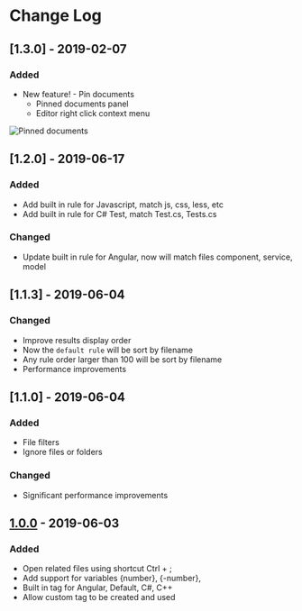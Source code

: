 # Change Log

## [1.3.0] - 2019-02-07

### Added

* New feature! - Pin documents
  * Pinned documents panel
  * Editor right click context menu

<img src="https://raw.githubusercontent.com/SmartyTomato/SmartOpen/master/resources/img/readme/readme_2.png" alt="Pinned documents">

## [1.2.0] - 2019-06-17

### Added

* Add built in rule for Javascript, match js, css, less, etc
* Add built in rule for C# Test, match Test.cs, Tests.cs

### Changed

* Update built in rule for Angular, now will match files component, service, model

## [1.1.3] - 2019-06-04

### Changed

* Improve results display order
* Now the `default rule` will be sort by filename
* Any rule order larger than 100 will be sort by filename
* Performance improvements

## [1.1.0] - 2019-06-04

### Added

* File filters
* Ignore files or folders

### Changed

* Significant performance improvements

## [1.0.0] - 2019-06-03

### Added

* Open related files using shortcut Ctrl + ;
* Add support for variables {number}, {-number},
* Built in tag for Angular, Default, C#, C++
* Allow custom tag to be created and used

[Unreleased]: https://github.com/smartytomato/smartopen/changelog/unreleased.md
[1.0.0]: https://github.com/smartytomato/smartopen/changelog/1.0.0.md
